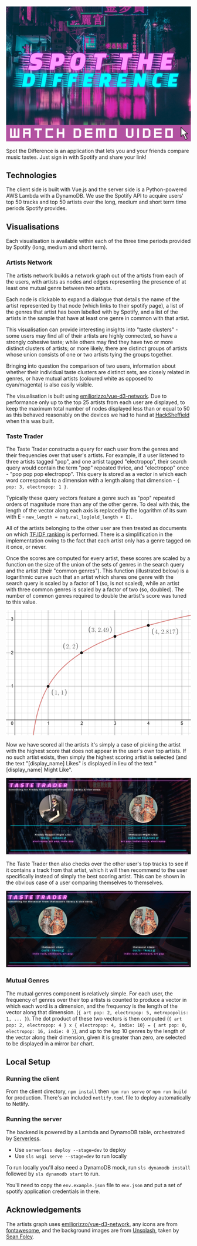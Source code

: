 <p align="center">
  <a href="https://www.youtube.com/watch?v=6hVnVGF87qA">
    <img src="/assets/banner.png" alt="Spot the Difference" width="750">
  </a>
</p>
Spot the Difference is an application that lets you and your friends compare music tastes. Just sign in with Spotify and share your link!



## Technologies
The client side is built with Vue.js and the server side is a Python-powered AWS Lambda with a DynamoDB. We use the Spotify API to acquire users' top 50 tracks and top 50 artists over the long, medium and short term time periods Spotify provides. 



## Visualisations

Each visualisation is available within each of the three time periods provided by Spotify (long, medium and short term).



### Artists Network

The artists network builds a network graph out of the artists from each of the users, with artists as nodes and edges representing the presence of at least one mutual genre between two artists.

Each node is clickable to expand a dialogue that details the name of the artist represented by that node (which links to their spotify page), a list of the genres that artist has been labelled with by Spotify, and a list of the artists in the sample that have at least one genre in common with that artist.

This visualisation can provide interesting insights into "taste clusters" - some users may find all of their artists are highly connected, so have a strongly cohesive taste; while others may find they have two or more distinct clusters of artists; or more likely, there are distinct groups of artists whose union consists of one or two artists tying the groups together.

Bringing into question the comparison of two users, information about whether their individual taste clusters are distinct sets, are closely related in genres, or have mutual artists (coloured white as opposed to cyan/magenta) is also easily visible.

The visualisation is built using [emiliorizzo/vue-d3-network](https://github.com/emiliorizzo/vue-d3-network). Due to performance only up to the top 25 artists from each user are displayed, to keep the maximum total number of nodes displayed less than or equal to 50 as this behaved reasonably on the devices we had to hand at [HackSheffield](http://hacksheffield.com/) when this was built.



### Taste Trader

The Taste Trader constructs a query for each user from the genres and their frequencies over that user's artists. For example, if a user listened to three artists tagged "pop", and one artist tagged "electropop", their search query would contain the term "pop" repeated thrice, and "electropop" once - "pop pop pop electropop". This query is stored as a vector in which each word corresponds to a dimension with a length along that dimension - `{ pop: 3, electropop: 1 }`. 

Typically these query vectors feature a genre such as "pop" repeated orders of magnitude more than any of the other genre. To deal with this, the length of the vector along each axis is replaced by the logarithm of its sum with E - `new_length = natural_log(old_length + E)`.

All of the artists belonging to the other user are then treated as documents on which [TF.IDF ranking](https://en.wikipedia.org/wiki/Tf%E2%80%93idf#:~:text=In%20information%20retrieval%2C%20tf%E2%80%93idf,in%20a%20collection%20or%20corpus.) is performed. There is a simplification in the implementation owing to the fact that each artist only has a genre tagged on it once, or never.

Once the scores are computed for every artist, these scores are scaled by a function on the size of the union of the sets of genres in the search query and the artist (their "common genres"). This function (illustrated below) is a logarithmic curve such that an artist which shares one genre with the search query is scaled by a factor of 1 (so, is not scaled), while an artist with three common genres is scaled by a factor of two (so, doubled). The number of common genres required to double the artist's score was tuned to this value.


![taste_trader_log](/assets/taste_trader_log.png)


Now we have scored all the artists it's simply a case of picking the artist with the highest score that does not appear in the user's own top artists. If no such artist exists, then simply the highest scoring artist is selected (and the text "[display_name] Likes" is displayed in lieu of the text "[display_name] Might Like". 


![taste_trader_track](/assets/taste_trader_track.png)


The Taste Trader then also checks over the other user's top tracks to see if it contains a track from that artist, which it will then recommend to the user specifically instead of simply the best scoring artist. This can be shown in the obvious case of a user comparing themselves to themselves.


![taste_trader_likes](/assets/taste_trader_likes.png)



### Mutual Genres

The mutual genres component is relatively simple. For each user, the frequency of genres over their top artists is counted to produce a vector in which each word is a dimension, and the frequency is the length of the vector along that dimension. (`{ art pop: 2, electropop: 5, metropopolis: 1, ... }`). The dot product of these two vectors is then computed (`{ art pop: 2, electropop: 4 } x { electropop: 4, indie: 10} = { art pop: 0, electropop: 16, indie: 0 }`), and up to the top 10 genres by the length of the vector along their dimension, given it is greater than zero, are selected to be displayed in a mirror bar chart.



## Local Setup

### Running the client

From the client directory, `npm install` then `npm run serve` or `npm run build` for production.
There's an included `netlify.toml` file to deploy automatically to Netlify.

### Running the server
The backend is powered by a Lambda and DynamoDB table, orchestrated by [Serverless](https://www.serverless.com/).

* Use `serverless deploy --stage=dev` to deploy
* Use `sls wsgi serve --stage=dev` to run locally

To run locally you'll also need a DynamoDB mock, run `sls dynamodb install` followed by `sls dynamodb start` to run.

You'll need to copy the `env.example.json` file to `env.json` and put a set of spotify application credentials in there.



## Acknowledgements

The artists graph uses [emiliorizzo/vue-d3-network](https://github.com/emiliorizzo/vue-d3-network), any icons are from [fontawesome](https://fontawesome.com/), and the background images are from [Unsplash](https://unsplash.com/), taken by [Sean Foley](https://unsplash.com/@_stfeyes).